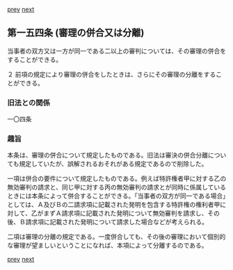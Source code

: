 [prev](/specific/markdowns/特許法/217_Mp-Ch_6-At_153.md)
[next](/specific/markdowns/特許法/219_Mp-Ch_6-At_155.md)
## 第一五四条 (審理の併合又は分離)
当事者の双方又は一方が同一である二以上の審判については、その審理の併合をすることができる。

２ 前項の規定により審理の併合をしたときは、さらにその審理の分離をすることができる。


### 旧法との関係
一〇四条

### 趣旨
本条は、審理の併合について規定したものである。旧法は審決の併合分離についても規定していたが、誤解されるおそれがある規定であるので削除した。

一項は併合の要件について規定したものである。例えば特許権者甲に対する乙の無効審判の請求と、同じ甲に対する丙の無効審判の請求とが同時に係属しているときには本条によって併合することができる。「当事者の双方が同一である場合」としては、Ａ及びＢの二請求項に記載された発明を包含する特許権の権利者甲に対して、乙がまずＡ請求項に記載された発明について無効審判を請求し、その後、Ｂ請求項に記載された発明について請求した場合などが考えられる。

二項は審理の分離の規定である。一度併合しても、その後の審理において個別的な審理が望ましいということになれば、本項によって分離するのである。


[prev](/specific/markdowns/特許法/217_Mp-Ch_6-At_153.md)
[next](/specific/markdowns/特許法/219_Mp-Ch_6-At_155.md)